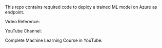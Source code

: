 This repo contains required code to deploy a trained ML model on Azure as endpoint.

Video Reference:

YouTube Channel: 

Complete Machine Learning Course in YouTube: 
